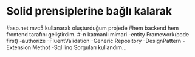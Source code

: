 # Solid prensiplerine bağlı kalarak 
#asp.net mvc5 kullanarak oluşturduğum projede 
#hem backend hem frontend tarafını geliştirdim. 
#-n katmanlı mimari
-entity Framework(code first) 
-authorize 
-FluentValidation 
-Generic Repository 
-DesignPattern 
-Extension Methot 
-Sql linq Sorguları kullandım...
